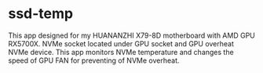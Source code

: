 # ssd-temp

This app designed for my HUANANZHI X79-8D motherboard with AMD GPU RX5700X.
NVMe socket located under GPU socket and GPU overheat NVMe device.
This app monitors NVMe temperature and changes the speed of GPU FAN for preventing of NVMe overheat.